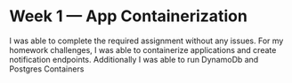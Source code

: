 # Week 1 — App Containerization
I was able to complete the required assignment without any issues. For my homework challenges, I was able to containerize applications and create notification endpoints. Additionally I was able to run DynamoDb and Postgres Containers
